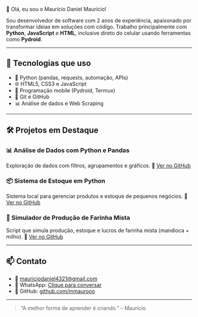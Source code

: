  👋 Olá, eu sou o Maurício Daniel Maurício!

Sou desenvolvedor de software com 2 anos de experiência, apaixonado por transformar ideias em soluções com código. Trabalho principalmente com **Python**, **JavaScript** e **HTML**, inclusive direto do celular usando ferramentas como **Pydroid**.

---

## 🚀 Tecnologias que uso

- 🐍 Python (pandas, requests, automação, APIs)
- 🌐 HTML5, CSS3 e JavaScript
- 📱 Programação mobile (Pydroid, Termux)
- 🔧 Git e GitHub
- 📊 Análise de dados e Web Scraping

---

## 🛠 Projetos em Destaque

### 📊 Análise de Dados com Python e Pandas
Exploração de dados com filtros, agrupamentos e gráficos.
🔗 [Ver no GitHub](https://github.com/mmaurooo/analise-pandas)

### 📦 Sistema de Estoque em Python
Sistema local para gerenciar produtos e estoque de pequenos negócios.
🔗 [Ver no GitHub](https://github.com/mmaurooo/sistema-estoque)

### 🌽 Simulador de Produção de Farinha Mista
Script que simula produção, estoque e lucros de farinha mista (mandioca + milho).
🔗 [Ver no GitHub](https://github.com/mmaurooo/farinha-mista)

---

## 📫 Contato

- 📧 mauriciodaniel4321@gmail.com  
- 📱 WhatsApp: [Clique para conversar](https://wa.me/25884XXXXXXX)  
- 🐙 GitHub: [github.com/mmaurooo](https://github.com/mmaurooo)

---

> “A melhor forma de aprender é criando.” – Maurício
